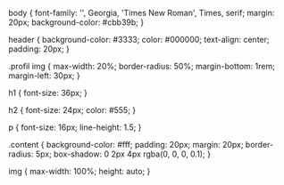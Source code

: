body {
    font-family: '', Georgia, 'Times New Roman', Times, serif;
    margin: 20px;
    background-color: #cbb39b;
}

header {
    background-color: #3333;
    color: #000000;
    text-align: center;
    padding: 20px;
}

.profil img {
    max-width: 20%;
    border-radius: 50%;
    margin-bottom: 1rem;
    margin-left: 30px;
}

h1 {
    font-size: 36px;
}

h2 {
    font-size: 24px;
    color: #555;
}

p {
    font-size: 16px;
    line-height: 1.5;
}

.content {
    background-color: #fff;
    padding: 20px;
    margin: 20px;
    border-radius: 5px;
    box-shadow: 0 2px 4px rgba(0, 0, 0, 0.1);
}

img {
    max-width: 100%;
    height: auto;
}
